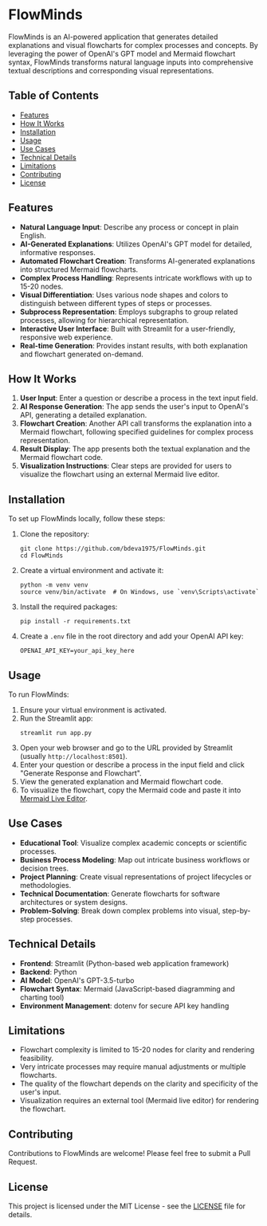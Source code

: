 # FlowMinds

FlowMinds is an AI-powered application that generates detailed explanations and visual flowcharts for complex processes and concepts. By leveraging the power of OpenAI's GPT model and Mermaid flowchart syntax, FlowMinds transforms natural language inputs into comprehensive textual descriptions and corresponding visual representations.

## Table of Contents
- [Features](#features)
- [How It Works](#how-it-works)
- [Installation](#installation)
- [Usage](#usage)
- [Use Cases](#use-cases)
- [Technical Details](#technical-details)
- [Limitations](#limitations)
- [Contributing](#contributing)
- [License](#license)

## Features

- **Natural Language Input**: Describe any process or concept in plain English.
- **AI-Generated Explanations**: Utilizes OpenAI's GPT model for detailed, informative responses.
- **Automated Flowchart Creation**: Transforms AI-generated explanations into structured Mermaid flowcharts.
- **Complex Process Handling**: Represents intricate workflows with up to 15-20 nodes.
- **Visual Differentiation**: Uses various node shapes and colors to distinguish between different types of steps or processes.
- **Subprocess Representation**: Employs subgraphs to group related processes, allowing for hierarchical representation.
- **Interactive User Interface**: Built with Streamlit for a user-friendly, responsive web experience.
- **Real-time Generation**: Provides instant results, with both explanation and flowchart generated on-demand.

## How It Works

1. **User Input**: Enter a question or describe a process in the text input field.
2. **AI Response Generation**: The app sends the user's input to OpenAI's API, generating a detailed explanation.
3. **Flowchart Creation**: Another API call transforms the explanation into a Mermaid flowchart, following specified guidelines for complex process representation.
4. **Result Display**: The app presents both the textual explanation and the Mermaid flowchart code.
5. **Visualization Instructions**: Clear steps are provided for users to visualize the flowchart using an external Mermaid live editor.

## Installation

To set up FlowMinds locally, follow these steps:

1. Clone the repository:
   ```
   git clone https://github.com/bdeva1975/FlowMinds.git
   cd FlowMinds
   ```

2. Create a virtual environment and activate it:
   ```
   python -m venv venv
   source venv/bin/activate  # On Windows, use `venv\Scripts\activate`
   ```

3. Install the required packages:
   ```
   pip install -r requirements.txt
   ```

4. Create a `.env` file in the root directory and add your OpenAI API key:
   ```
   OPENAI_API_KEY=your_api_key_here
   ```

## Usage

To run FlowMinds:

1. Ensure your virtual environment is activated.
2. Run the Streamlit app:
   ```
   streamlit run app.py
   ```
3. Open your web browser and go to the URL provided by Streamlit (usually `http://localhost:8501`).
4. Enter your question or describe a process in the input field and click "Generate Response and Flowchart".
5. View the generated explanation and Mermaid flowchart code.
6. To visualize the flowchart, copy the Mermaid code and paste it into [Mermaid Live Editor](https://mermaid.live/).

## Use Cases

- **Educational Tool**: Visualize complex academic concepts or scientific processes.
- **Business Process Modeling**: Map out intricate business workflows or decision trees.
- **Project Planning**: Create visual representations of project lifecycles or methodologies.
- **Technical Documentation**: Generate flowcharts for software architectures or system designs.
- **Problem-Solving**: Break down complex problems into visual, step-by-step processes.

## Technical Details

- **Frontend**: Streamlit (Python-based web application framework)
- **Backend**: Python
- **AI Model**: OpenAI's GPT-3.5-turbo
- **Flowchart Syntax**: Mermaid (JavaScript-based diagramming and charting tool)
- **Environment Management**: dotenv for secure API key handling

## Limitations

- Flowchart complexity is limited to 15-20 nodes for clarity and rendering feasibility.
- Very intricate processes may require manual adjustments or multiple flowcharts.
- The quality of the flowchart depends on the clarity and specificity of the user's input.
- Visualization requires an external tool (Mermaid live editor) for rendering the flowchart.

## Contributing

Contributions to FlowMinds are welcome! Please feel free to submit a Pull Request.

## License

This project is licensed under the MIT License - see the [LICENSE](LICENSE) file for details.

